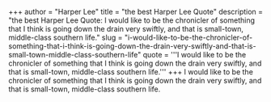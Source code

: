 +++
author = "Harper Lee"
title = "the best Harper Lee Quote"
description = "the best Harper Lee Quote: I would like to be the chronicler of something that I think is going down the drain very swiftly, and that is small-town, middle-class southern life."
slug = "i-would-like-to-be-the-chronicler-of-something-that-i-think-is-going-down-the-drain-very-swiftly-and-that-is-small-town-middle-class-southern-life"
quote = '''I would like to be the chronicler of something that I think is going down the drain very swiftly, and that is small-town, middle-class southern life.'''
+++
I would like to be the chronicler of something that I think is going down the drain very swiftly, and that is small-town, middle-class southern life.
